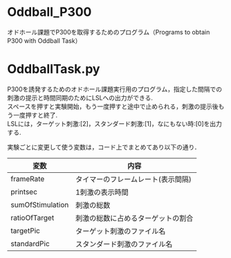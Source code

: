 # Oddball_P300
オドホール課題でP300を取得するためのプログラム（Programs to obtain P300 with Oddball Task）

# OddballTask.py  
P300を誘発するためのオドホール課題実行用のプログラム，指定した間隔での刺激の提示と時間同期のためにLSLへの出力ができる.  
スペースを押すと実験開始，もう一度押すと途中で止められる，刺激の提示後もう一度押すと終了.  
LSLには，ターゲット刺激:[2]，スタンダード刺激:[1]，なにもない時:[0]を出力する.  

実験ごとに変更して使う変数は，コード上でまとめてあり以下の通り．

変数 | 内容
--- | ---
frameRate | タイマーのフレームレート(表示間隔)
printsec | 1刺激の表示時間
sumOfStimulation | 刺激の総数
ratioOfTarget | 刺激の総数に占めるターゲットの割合
targetPic | ターゲット刺激のファイル名
standardPic | スタンダード刺激のファイル名

